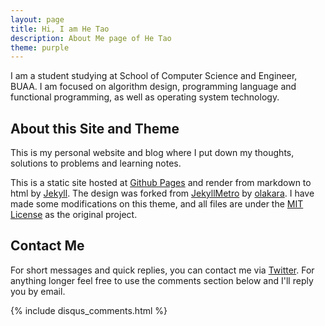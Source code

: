 ```yaml
---
layout: page
title: Hi, I am He Tao
description: About Me page of He Tao
theme: purple
---
```


I am a student studying at School of Computer Science and Engineer, BUAA. I am focused on algorithm design, programming language and functional programming, as well as operating system technology. 

## About this Site and Theme

This is my personal website and blog where I put down my thoughts, solutions to problems and learning notes.

This is a static site hosted at [Github Pages](https://pages.github.com) and render from markdown to html by [Jekyll](http://jekyllrb.com). The design was forked from [JekyllMetro](https://github.com/olakara/JekyllMetro) by [olakara](https://github.com/olakara). I have made some modifications on this theme, and all files are under the [MIT License](LICENSE) as the original project.

## Contact Me

For short messages and quick replies, you can contact me via [Twitter](http://twitter.com/sighingnow). For anything longer feel free to use the comments section below and I'll reply you by email.

{% include disqus_comments.html %}
